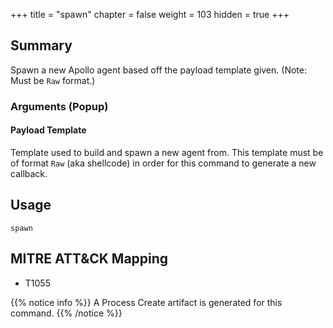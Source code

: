 +++
title = "spawn"
chapter = false
weight = 103
hidden = true
+++

## Summary
Spawn a new Apollo agent based off the payload template given. (Note: Must be `Raw` format.)

### Arguments (Popup)
#### Payload Template
Template used to build and spawn a new agent from. This template must be of format `Raw` (aka shellcode) in order for this command to generate a new callback.

## Usage
```
spawn
```


## MITRE ATT&CK Mapping

- T1055

{{% notice info %}}
A Process Create artifact is generated for this command.
{{% /notice %}}